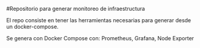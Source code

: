 #Repositorio para generar monitoreo de infraestructura

El repo consiste en tener las herramientas necesarias para generar desde un docker-compose.

Se genera con Docker Compose con: Prometheus, Grafana, Node Exporter
